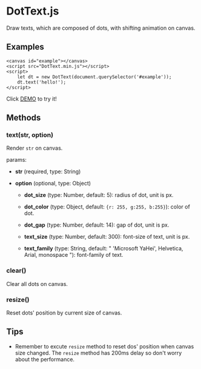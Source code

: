 # DotText.js

Draw texts, which are composed of dots, with shifting animation on canvas.

## Examples

	<canvas id="example"></canvas>
	<script src="DotText.min.js"></script>
	<script>
		let dt = new DotText(document.querySelector('#example'));
		dt.text('hello!');
	</script>

Click [DEMO](https://nossika.github.io/dot-text.js/demo.html) to try it!

## Methods

### text(str, option)
 
Render `str` on canvas.

params: 

* **str** (required, type: String)

* **option** (optional, type: Object)

	* **dot_size** (type: Number, default: 5): radius of dot, unit is px.

	* **dot_color** (type: Object, default: `{r: 255, g:255, b:255}`): color of dot.

	* **dot_gap** (type: Number, default: 14): gap of dot, unit is px.

	* **text_size** (type: Number, default: 300): font-size of text, unit is px.

	* **text_family** (type: String, default: " 'Microsoft YaHei', Helvetica, Arial, monospace "): font-family of text.

### clear()

Clear all dots on canvas.

### resize()

Reset dots' position by current size of canvas.

## Tips

* Remember to excute `resize` method to reset dos' position when canvas size changed. The `resize` method has 200ms delay so don't worry about the performance.


